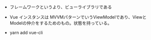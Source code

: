 - フレームワークというより、ビューライブラリである

- Vue インスタンスは MVVMパターンでいうViewModelであり、ViewとModelの仲介をするためのもの。状態を持っている。

- yarn add vue-cli
